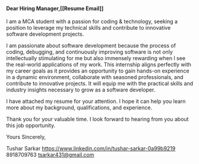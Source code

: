 #### Dear Hiring Manager,[[Resume Email]]

I am a MCA student with a passion for coding & technology, seeking a position to leverage my technical skills and contribute to innovative software development projects.

I am passionate about software development because the process of coding, debugging, and continuously improving software is not only intellectually stimulating for me but also immensely rewarding when I see the real-world applications of my work. This internship aligns perfectly with my career goals as it provides an opportunity to gain hands-on experience in a dynamic environment, collaborate with seasoned professionals, and contribute to innovative projects. It will equip me with the practical skills and industry insights necessary to grow as a software developer.

I have attached my resume for your attention. I hope it can help you learn more about my background, qualifications, and experience. 

Thank you for your valuable time. I look forward to hearing from you about this job opportunity.


Yours Sincerely,

Tushar Sarkar
https://www.linkedin.com/in/tushar-sarkar-0a99b9219
8918709763
tsarkar431@gmail.com

